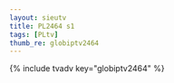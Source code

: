 ```yaml
--- 
layout: sieutv
title: PL2464 s1
tags: [PLtv]
thumb_re: globiptv2464
---
```

{% include tvadv key="globiptv2464" %} 
